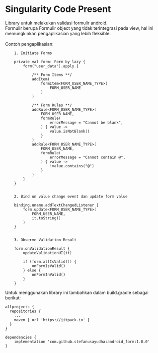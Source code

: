 # Singularity Code Present

Library untuk melakukan validasi formulir android.<br>
Formulir berupa Formulir object yang tidak terintegrasi pada view, hal ini memungkinkan pengaplikasian yang lebih fleksible.<br>
<br>
Contoh pengaplikasian:
```
    1. Initiate Forms
    
    private val form: Form by lazy {
        form("user_data").apply {

            /** Form Items **/
            addItem(
                formItem<FORM_USER_NAME_TYPE>(
                    FORM_USER_NAME
                )
            )

            /** Form Rules **/
            addRule<FORM_USER_NAME_TYPE>(
                FORM_USER_NAME,
                formRule(
                    errorMessage = "Cannot be blank",
                ) { value ->
                    value.isNotBlank()
                }
            )
            addRule<FORM_USER_NAME_TYPE>(
                FORM_USER_NAME,
                formRule(
                    errorMessage = "Cannot contain @",
                ) { value ->
                    !value.contains("@")
                }
            )
        }
    }
    
    
    2. Bind on value change event dan update form value
    
    binding.uname.addTextChangedListener {
        form.update<FORM_USER_NAME_TYPE>(
            FORM_USER_NAME,
            it.toString()
        )
    }
    
    
    3. Observe Validation Result
    
    form.onValidationResult {
        updateValidationUI(it)

        if (form.allIsValid()) {
            onFormIsValid()
        } else {
            onFormInValid()
        }
    }
```
Untuk menggunakan library ini tambahkan dalam build.gradle sebagai berikut:<br>

```
allprojects {
  repositories {
    ...
    maven { url 'https://jitpack.io' }
  }
}
  
dependencies {
    implementation 'com.github.stefanusayudha:android_form:1.0.0'
}

```

